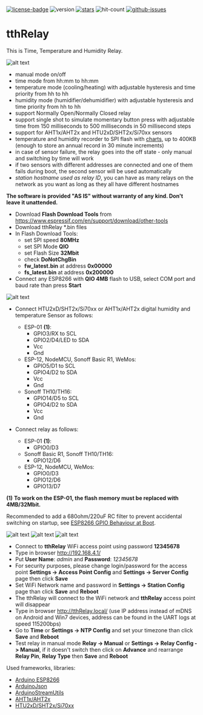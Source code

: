 [![license-badge][]][license] ![version] [![stars][]][stargazers] ![hit-count] [![github-issues][]][issues]

# tthRelay
This is Time, Temperature and Humidity Relay.

![alt text][relay_config_page_image]

- manual mode on/off
- time mode from hh:mm to hh:mm
- temperature mode (cooling/heating) with adjustable hysteresis and time priority from hh to hh
- humidity mode (humidifier/dehumidifier) with adjustable hysteresis and time priority from hh to hh
- support Normally Open/Normally Closed relay
- support single shot to simulate momentary button press with adjustable time from 150 milliseconds to 500 milliseconds in 50 millisecond steps
- support for AHT1x/AHT2x and HTU2xD/SHT2x/Si70xx sensors
- temperature and humidity recorder to SPI flash with [charts](https://github.com/enjoyneering/tthRelay/blob/main/images/tthRelay_relay_recorder_data.png), up to 400KB (enough to store an annual record in 30 minute increments)
- in case of sensor failure, the relay goes into the off state - only manual and switching by time will work
- if two sensors with different addresses are connected and one of them fails during boot, the second sensor will be used automatically
- _station hostname used as relay ID_, you can have as many relays on the network as you want as long as they all have different hostnames

**The software is provided "AS IS" without warranty of any kind. Don't leave it unattended.**

- Download **Flash Download Tools** from https://www.espressif.com/en/support/download/other-tools
- Download tthRelay *.bin files
- In Flash Download Tools:
    - set SPI speed **80MHz**
    - set SPI Mode **QIO**
    - set Flash Size **32Mbit**
    - check **DoNotChgBin**
    - **fw_latest.bin** at address **0x00000**
    - **fs_latest.bin** at address **0x200000**
- Connect any ESP8266 with **QIO 4MB** flash to USB, select COM port and baud rate than press **Start**

![alt text][flash_download_tools_image]

- Connect HTU2xD/SHT2x/Si70xx or AHT1x/AHT2x digital humidity and temperature Sensor as follows:
    - ESP-01 **(1)**:
      - GPIO3/RX to SCL
      - GPIO2/D4/LED to SDA
      - Vcc
      - Gnd
    - ESP-12, NodeMCU, Sonoff Basic R1, WeMos:
      - GPIO5/D1 to SCL
      - GPIO4/D2 to SDA
      - Vcc
      - Gnd
    - Sonoff TH10/TH16:
      - GPIO14/D5 to SCL
      - GPIO4/D2 to SDA
      - Vcc
      - Gnd

- Connect relay as follows:
    - ESP-01 **(1)**:
      - GPIO0/D3
    - Sonoff Basic R1, Sonoff TH10/TH16:
      - GPIO12/D6
    - ESP-12, NodeMCU, WeMos:
      - GPIO0/D3
      - GPIO12/D6
      - GPIO13/D7

**(1)** **To work on the ESP-01, the flash memory must be replaced with 4MB/32Mbit.**

Recommended to add a 680ohm/220uF RC filter to prevent accidental switching on startup, see [ESP8266 GPIO Behaviour at Boot](https://rabbithole.wwwdotorg.org/2017/03/28/esp8266-gpio.html).

![alt text][gpio_rc_mode]
![alt text][wifi_relay_module]
![alt text][wifi_relay_schematic_mode]

- Connect to **tthRelay** WiFi access point using password **12345678**
- Type in browser http://192.168.4.1/
- Put **User Name**: _admin_ and **Password**: _12345678_
- For security purposes, please change login/password for the access point **Settings -> Access Point Config** and **Settings -> Server Config** page then click **Save**
- Set WiFi Network name and password in **Settings -> Station Config** page than click **Save** and **Reboot**
- The tthRelay will connect to the WiFi network and **tthRelay** access point will disappear
- Type in browser http://tthRelay.local/ (use IP address instead of mDNS on Android and Win7 devices, address can be found in the UART logs at speed 115200bps)
- Go to **Time** or **Settings -> NTP Config** and set your timezone than click **Save** and **Reboot**
- Test relay in manual mode **Relay -> Manual** or **Settings -> Relay Config -> Manual**, if it doesn't switch then click on **Advance** and rearrange **Relay Pin**, **Relay Type** then **Save** and **Reboot**

Used frameworks, libraries:
- [Arduino ESP8266](https://github.com/esp8266/Arduino)
- [ArduinoJson](https://github.com/bblanchon/ArduinoJson)
- [ArduinoStreamUtils](https://github.com/bblanchon/ArduinoStreamUtils)
- [AHT1x/AHT2x](https://github.com/enjoyneering/AHTxx)
- [HTU2xD/SHT2x/Si70xx](https://github.com/enjoyneering/HTU2xD_SHT2x_Si70xx)


[license-badge]: https://img.shields.io/badge/License-CC%20BY--NC--ND%204.0-lightgrey.svg
[license]:       https://creativecommons.org/licenses/by-nc-nd/4.0/
[version]:       https://img.shields.io/badge/Version-2.1.0-green.svg
[stars]:         https://img.shields.io/github/stars/enjoyneering/tthRelay.svg
[stargazers]:    https://github.com/enjoyneering/tthRelay/stargazers
[hit-count]:     https://hits.seeyoufarm.com/api/count/incr/badge.svg?url=https%3A%2F%2Fgithub.com%2Fenjoyneering%2FtthRelay&count_bg=%2379C83D&title_bg=%23555555&icon=&icon_color=%23E7E7E7&title=hits&edge_flat=false
[github-issues]: https://img.shields.io/github/issues/enjoyneering/tthRelay.svg
[issues]:        https://github.com/enjoyneering/tthRelay/issues/

[relay_config_page_image]:    https://github.com/enjoyneering/tthRelay/blob/main/images/tthRelay_relay_config_advance_heater.png
[flash_download_tools_image]: https://github.com/enjoyneering/tthRelay/blob/main/images/flash_download_tools.png
[gpio_rc_mode]:               https://github.com/enjoyneering/tthRelay/blob/main/images/gpio_rc_mode_esp8266.png
[wifi_relay_module]:          https://github.com/enjoyneering/tthRelay/blob/main/images/wifi_relay_module_ESP-01.jpg
[wifi_relay_schematic_mode]:  https://github.com/enjoyneering/tthRelay/blob/main/images/wifi_relay_module_schematic_mode_ESP-01.png
